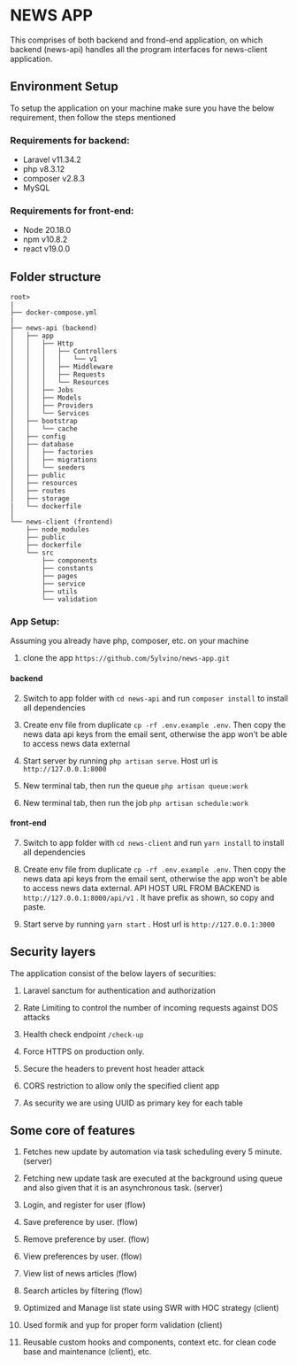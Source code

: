 # NEWS APP
This comprises of both backend and frond-end application, on which backend (news-api) handles all the program interfaces for news-client application.

## Environment Setup
To setup the application on your machine make sure you have the below requirement, then follow the steps mentioned

### Requirements for backend:
- Laravel v11.34.2
- php v8.3.12
- composer v2.8.3
- MySQL

### Requirements for front-end:
- Node 20.18.0
- npm v10.8.2
- react v19.0.0

## Folder structure
```
root>
|
├── docker-compose.yml
|
├── news-api (backend)
│   ├── app
│   │   ├── Http
│   │   │   ├── Controllers
│   │   │   │   └── v1
│   │   │   ├── Middleware
│   │   │   ├── Requests
│   │   │   └── Resources
│   │   ├── Jobs
│   │   ├── Models
│   │   ├── Providers
│   │   └── Services
│   ├── bootstrap
│   │   └── cache
│   ├── config
│   ├── database
│   │   ├── factories
│   │   ├── migrations
│   │   └── seeders
│   ├── public
│   ├── resources
│   ├── routes
│   ├── storage
|   └── dockerfile
│
└── news-client (frontend)
    ├── node_modules
    ├── public
    ├── dockerfile
    └── src
        ├── components
        ├── constants
        ├── pages
        ├── service
        ├── utils
        └── validation
```

### App Setup:
Assuming you already have php, composer, etc. on your machine

1. clone the app `https://github.com/5ylvino/news-app.git`

#### backend
2. Switch to app folder with `cd news-api` and run `composer install` to install all dependencies

3. Create env file from duplicate `cp -rf .env.example .env`. Then copy the news data api keys from the email sent,
otherwise the app won't be able to access news data external

4. Start server by running `php artisan serve`. Host url is `http://127.0.0.1:8000` 

5. New terminal tab, then run the queue `php artisan queue:work` 

6. New terminal tab, then run the job `php artisan schedule:work`

#### front-end
7. Switch to app folder with `cd news-client` and run `yarn install` to install all dependencies

8. Create env file from duplicate `cp -rf .env.example .env`. Then copy the news data api keys from the email sent,
otherwise the app won't be able to access news data external. API HOST URL FROM BACKEND is `http://127.0.0.1:8000/api/v1` . It have prefix as shown, so copy and paste.

9. Start serve by running `yarn start` . Host url is `http://127.0.0.1:3000`


## Security layers
The application consist of the below layers of securities:

1. Laravel sanctum for authentication and authorization

2. Rate Limiting to control the number of incoming requests against DOS attacks

3. Health check endpoint `/check-up`

4. Force HTTPS on production only.

5. Secure the headers to prevent host header attack

6. CORS restriction to allow only the specified client app

7. As security we are using UUID as primary key for each table

## Some core of features
1. Fetches new update by automation via task scheduling every 5 minute. (server)

2. Fetching new update task are executed at the background using queue and also given that it is an asynchronous task. (server)

3. Login, and register for user  (flow)

4. Save preference by user. (flow)

5. Remove preference by user. (flow)

6. View preferences by user. (flow)

7. View list of news articles (flow)

8. Search articles by filtering (flow)

9. Optimized and Manage list state using SWR with HOC strategy (client)

10. Used formik and yup for proper form validation (client)

11. Reusable custom hooks and components, context etc. for clean code base and maintenance (client), etc.



